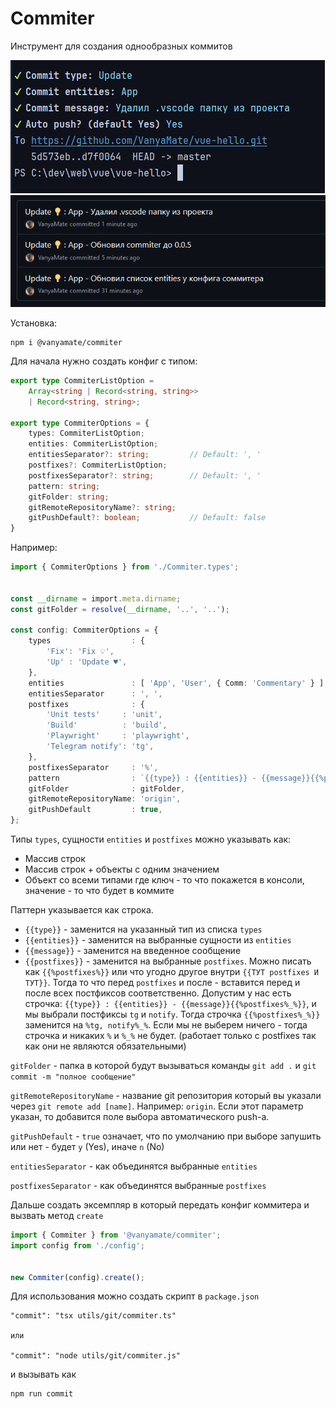 # Commiter

Инструмент для создания однообразных коммитов

![img.png](img.png)
![img_1.png](img_1.png)

Установка:

```shell
npm i @vanyamate/commiter
```

Для начала нужно создать конфиг c типом:

```typescript
export type CommiterListOption =
    Array<string | Record<string, string>>
    | Record<string, string>;

export type CommiterOptions = {
    types: CommiterListOption;
    entities: CommiterListOption;
    entitiesSeparator?: string;         // Default: ', '
    postfixes?: CommiterListOption;
    postfixesSeparator?: string;        // Default: ', '
    pattern: string;
    gitFolder: string;
    gitRemoteRepositoryName?: string;
    gitPushDefault?: boolean;           // Default: false
}
```

Например:

```typescript
import { CommiterOptions } from './Commiter.types';


const __dirname = import.meta.dirname;
const gitFolder = resolve(__dirname, '..', '..');

const config: CommiterOptions = {
    types                  : {
        'Fix': 'Fix 💡',
        'Up' : 'Update ♥',
    },
    entities               : [ 'App', 'User', { Comm: 'Commentary' } ],
    entitiesSeparator      : ', ',
    postfixes              : {
        'Unit tests'     : 'unit',
        'Build'          : 'build',
        'Playwright'     : 'playwright',
        'Telegram notify': 'tg',
    },
    postfixesSeparator     : '%',
    pattern                : `{{type}} : {{entities}} - {{message}}{{%postfixes%}}`,
    gitFolder              : gitFolder,
    gitRemoteRepositoryName: 'origin',
    gitPushDefault         : true,
};
```

Типы `types`, сущности `entities` и `postfixes` можно указывать как:

- Массив строк
- Массив строк + объекты с одним значением
- Объект со всеми типами где ключ - то что покажется в консоли, значение - то что будет в коммите

Паттерн указывается как строка.

- `{{type}}` - заменится на указанный тип из списка `types`
- `{{entities}}` - заменится на выбранные сущности из `entities`
- `{{message}}` - заменится на введенное сообщение
- `{{postfixes}}` - заменится на выбранные `postfixes`. Можно писать как `{{%postfixes%}}` или что угодно другое
  внутри `{{ТУТ postfixes И ТУТ}}`. Тогда то что перед `postfixes` и после - вставится перед и после всех постфиксов
  соответственно. Допустим у нас есть строчка: `{{type}} : {{entities}} - {{message}}{{%postfixes%_%}}`, и мы выбрали
  постфиксы `tg` и `notify`. Тогда строчка `{{%postfixes%_%}}` заменится на `%tg, notify%_%`. Если мы не выберем
  ничего - тогда строчка и никаких `%` и `%_%` не будет. (работает только с postfixes так как они не являются
  обязательными)

`gitFolder` - папка в которой будут вызываться команды `git add .` и `git commit -m "полное сообщение"`

`gitRemoteRepositoryName` - название git репозитория который вы указали через `git remote add [name]`.
Например: `origin`. Если этот параметр указан, то добавится поле выбора автоматического push-а.

`gitPushDefault` - `true` означает, что по умолчанию при выборе запушить или нет - будет `y` (Yes), иначе `n` (No)

`entitiesSeparator` - как объединятся выбранные `entities`

`postfixesSeparator` - как объединятся выбранные `postfixes`

Дальше создать эксемпляр в который передать конфиг коммитера и вызвать метод `create`

```typescript
import { Commiter } from '@vanyamate/commiter';
import config from './config';


new Commiter(config).create();
```

Для использования можно создать скрипт в `package.json`

```text
"commit": "tsx utils/git/commiter.ts" 

или

"commit": "node utils/git/commiter.js"
```

и вызывать как

```shell
npm run commit
```